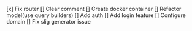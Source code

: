 [x] Fix router
[] Clear comment
[] Create docker container
[] Refactor model(use query builders)
[] Add auth
[] Add login feature
[] Configure domain
[] Fix slig generator issue